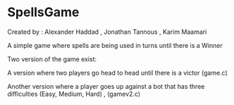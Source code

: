 # SpellsGame
Created by : Alexander Haddad , Jonathan Tannous , Karim Maamari

A simple game where spells are being used in turns until there is a Winner

Two version of the game exist: 

A version where two players go head to head until there is a victor (game.c)

Another version where a player goes up against a bot that has three difficulties (Easy, Medium, Hard) , (gamev2.c)
